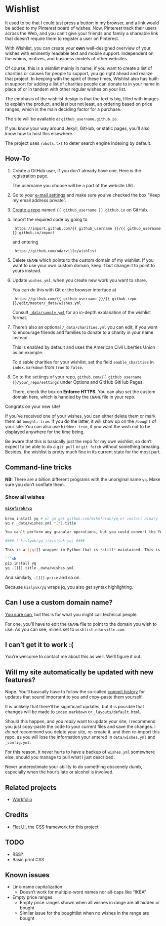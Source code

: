 Wishlist
========
It used to be that I could just press a button in my browser, and a link would be added to my Pinterest board of wishes. Now, Pinterest track their users across the Web, and you can’t give your friends and family a shareable link that doesn’t require them to register a user on Pinterest.

With Wishlist, you can create your **own** well-designed overview of your wishes with eminently readable text and mobile support. Independent on the whims, motives, and business models of other websites.

Of course, this is a wishlist mainly in name; if you want to create a list of charities or causes for people to support, you go right ahead and realize that project. In keeping with the spirit of these times, Wishlist also has built-in support for adding a list of charities people can donate to in your name in place of or in tandem with other regular wishes on your list.

The emphasis of the wishlist design is that the text is big, filled with images to explain the product, and last but not least, an ordering based on price ranges, which is the main deciding factor for a purchase.

The site will be available at `github_username.github.io`.

If you know your way around Jekyll, GitHub, or static pages, you’ll also know how to host this elsewhere.

The project uses `robots.txt` to deter search engine indexing by default.

How-To
------
1. Create a GitHub user, if you don’t already have one. Here is the [registration page][].

    The username you choose will be a part of the website URL.

2. Go to your [e-mail settings][] and make sure you’ve checked the box “Keep my email address private”.
3. [Create a repo][] named `{{ github_username }}.github.io` on GitHub.
4. Import the required code by going to

        https://import.github.com/{{ github_username }}/{{ github_username }}.github.io/import

    and entering

        https://github.com/ndarville/wishlist

5. Delete `CNAME` which points to the custom domain of my wishlist. If you want to use your own custom domain, keep it but change it to point to yours instead.

6. Update `wishes.yml`, when you create new work you want to share.

    You can do this with Git or the browser interface at

        https://github.com/{{ github_username }}/{{ github_repo }}/edit/master/_data/wishes.yml

    Consult [`_data/sample.yml`](https://github.com/ndarville/wishlist/blob/master/_data/sample.yml) for an in-depth explanation of the wishlist format.

7. There’s also an optional `/_data/charities.yml` you can edit, if you want to encourage friends and families to donate to a charity in your name instead.

    This is enabled by default and uses the American Civil Liberties Union as an example.

    To disable charities for your wishlist, set the field `enable_charities` in `index.markdown` from `true` to `false`.

8. Go to the settings of your repo, `github.com/{{ github_username }}/your_repo/settings` under Options and GitHub GitHub Pages.

    There, check the box on **Enforce HTTPS**. You can also set the custom domain here, which is handled by the `CNAME` file in your repo.

Congrats on your new site!

If you’ve received one of your wishes, you can either delete them or mark them as `bought: true`. If you do the latter, it will show up on the `/bought` of your site. You can also use `hidden: true`, if you want the wish not to be displayed anywhere for the time being.

Be aware that this is basically just the repo for my own wishlist, so don’t expect to be able to do a `git pull` or `git fetch` without something breaking. Besides, the wishlist is pretty much fine in its current state for the most part.

Command-line tricks
-------------------

**NB:** There are a billion different programs with the unoriginal name `yq`. Make sure you don’t conflate them.

### Show all wishes ###

#### [`mikefarah/yq`][mikefarah-yq] ####


```sh
brew install yq # or go get github.com/mikefarah/yq or install binary
yq r _data/wishes.yml *[*].title

You can’t perform any granular operations, but you could convert the YAML to JSON and use a tool like [jq][] with a larger feature set.

#### [`kislyuk/yq`][kislyuk-yq] ####

This is a [jq][] wrapper in Python that is *still* maintained. This is the best YAML tool out there, but I included `mikefarah/yq` for comparison and as a reminder of all the similarly named `yq` out there.

```sh
pip install yq
yq .[][].title _data/wishes.yml
```

And similarly, `.[][].price` and so on.

Because `kislyuk/yq` wraps jq, you also get syntax highlighting.

Can I use a custom domain name?
-------------------------------
[You sure can][custom-github-pages], but this is for what you might call technical people.

For one, you’ll have to edit the `CNAME` file to point to the domain you wish to use. As you can see, mine’s set to `wishlist.ndarville.com`.

I can’t get it to work :(
-------------------------
You’re welcome to contact me about this as well. We’ll figure it out.

Will my site automatically be updated with new features?
--------------------------------------------------------
Nope. You’ll basically have to follow the so-called [commit history][] for updates that sound important to you and copy-paste them yourself.

It is unlikely that there’ll be significant updates, but it is possible that changes will be made to `index.markdown` or `_layouts/default.html`.

Should this happen, and you *really* want to update your site, I recommend you just copy-paste the code to your current files and save the changes. I *do not* recommend you delete your site, re-create it, and then re-import this repo, as you will lose the information your entered in `data/wishes.yml` and `_config.yml`.

For this reason, it never hurts to have a backup of `wishes.yml` somewhere else, should you manage to pull what I just described.

Never underestimate your ability to do something obscenely dumb, especially when the hour’s late or alcohol is involved.

Related projects
----------------
* [Workfolio][]

Credits
-------
* [Flat UI][], the CSS framework for this project

TODO
----
* RSS?
* Basic print CSS

Known issues
------------
* Link-name capitalization
    - Doesn’t work for multiple-word names nor all-caps like “IKEA”
* Empty price ranges
    - Empty price ranges shown when all wishes in range are all hidden or bought
    - Similar issue for the boughtlist when no wishes in the range are bought


[registration page]: https://github.com/join
[e-mail settings]: https://github.com/settings/emails
[create a repo]: https://github.com/new
[mikefarah-yq]: http://mikefarah.github.io/yq/read/
[kislyuk-yq]: https://github.com/kislyuk/yq
[jq]: https://stedolan.github.io/jq/
[custom-github-pages]: https://help.github.com/articles/setting-up-a-custom-domain-with-github-pages/
[commit history]: https://github.com/ndarville/wishlist/commits/master
[workfolio]: https://github.com/ndarville/workfolio
[flat ui]: https://designmodo.github.io/Flat-UI/
